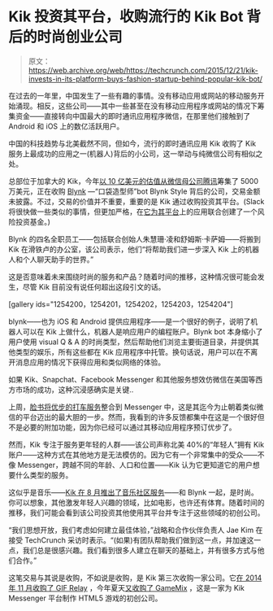 # Kik 投资其平台，收购流行的 Kik Bot  背后的时尚创业公司

> 原文：<https://web.archive.org/web/https://techcrunch.com/2015/12/21/kik-invests-in-its-platform-buys-fashion-startup-behind-popular-kik-bot/>

在过去的一年里，中国发生了一些有趣的事情。没有移动应用或网站的移动服务开始涌现。相反，这些公司——其中一些甚至在没有移动应用程序或网站的情况下筹集资金——直接转向中国最大的即时通讯应用程序微信，在那里他们接触到了 Android 和 iOS 上的数亿活跃用户。

中国的科技趋势与北美截然不同，但如今，流行的即时通讯应用 Kik 收购了 Kik 服务上最成功的应用之一(机器人)背后的小公司，这一举动与纯微信公司有相似之处。

总部位于加拿大的 Kik，今年[以 10 亿美元的估值从微信母公司腾讯](https://web.archive.org/web/20230306013419/https://techcrunch.com/2015/08/18/kik-raises-50m-from-strategic-partner-tencent/)筹集了 5000 万美元，正在收购 [Blynk](https://web.archive.org/web/20230306013419/http://www.blynkstyle.com/) —“口袋造型师”bot Blynk Style 背后的公司，交易金额未披露。不过，交易的价值并不重要，重要的是 Kik 通过收购投资其平台。(Slack 将很快做一些类似的事情，但更加严格，在[它为其平台](https://web.archive.org/web/20230306013419/https://techcrunch.com/2015/12/15/trophy-emoji/)上的应用联合创建了一个风险投资基金。)

Blynk 的四名全职员工——包括联合创始人朱慧珊·凌和舒姆斯·卡萨姆——将搬到 Kik 在滑铁卢的办公室，该公司表示，他们“将帮助我们进一步深入 Kik 上的机器人和个人聊天助手的世界。”

这是否意味着未来围绕时尚的服务和产品？随着时间的推移，这种情况很可能会发生，尽管 Kik 目前没有说任何超出这段引文的话。

[gallery ids="1254200，1254201，1254202，1254203，1254204"]

blynk——也为 iOS 和 Android 提供应用程序——是一个很好的例子，说明了机器人可以在 Kik 上做什么，机器人是响应用户的编程账户。Blynk bot 本身缩小了用户使用 visual Q & A 的时尚类型，然后帮助他们浏览主要街道目录，并提供其他类型的娱乐，所有这些都在 Kik 应用程序中托管。换句话说，用户可以在不离开消息应用的情况下获得应用和类似网络的体验。

如果 Kik、Snapchat、Facebook Messenger 和其他服务想效仿微信在美国等西方市场的成功，这种沉浸感确实是关键..

上周，[脸书将优步的打车服务](https://web.archive.org/web/20230306013419/https://techcrunch.com/2015/12/16/facebook-messenger-transportation/)整合到 Messenger 中，这是其迄今为止朝着类似微信的平台迈出的最大胆的一步。然而，我看到的许多反馈都集中在这是一个很好但不是必要的附加功能，因为你已经可以通过其移动应用程序预订优步了。

然而，Kik 专注于服务更年轻的人群——该公司声称北美 40%的“年轻人”拥有 Kik 账户——这种方式在其他地方是无法模仿的。因为它有一个非常集中的受众——不像 Messenger，跨越不同的年龄、人口和位置——Kik 认为它更知道它的用户想要什么类型的服务。

这似乎是音乐——[Kik 在 8 月推出了音乐社区服务](https://web.archive.org/web/20230306013419/https://techcrunch.com/2015/08/12/kik-jam/)——和 Blynk 一起，是时尚。你可以想象，其他激发年轻人兴趣的领域，比如电影，也许还有体育。随着时间的推移，我们可能会看到该公司投资其他使用其平台并专注于这些领域的初创公司。

“我们思想开放，我们考虑如何建立最佳体验，”战略和合作伙伴负责人 Jae Kim 在接受 TechCrunch 采访时表示。“(如果)有团队帮助我们做到这一点，并加速这一点，我们总是很感兴趣。我们看到很多人建立在聊天的基础上，并有很多方式与他们合作。”

这笔交易与其说是收购，不如说是收购，是 Kik 第三次收购一家公司。它[在 2014 年 11 月收购了 GIF Relay](https://web.archive.org/web/20230306013419/https://techcrunch.com/2014/11/19/chat-app-kik-raises-38m-and-makes-its-first-acquisition-buying-gif-messenger-relay/) ，今年夏天[又收购了 GameMix](https://web.archive.org/web/20230306013419/http://gamemix.com/blog/gamemix-joins-kik/) ，这是一家为 Kik Messenger 平台制作 HTML5 游戏的初创公司。